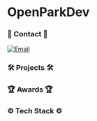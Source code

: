 # OpenParkDev
### 📱 Contact 📱
[![Email](https://img.shields.io/badge/Email-tprk115%40gmail.com-yellow?style=flat-square&logo=Gmail&logoColor=white)](mailto:tprk115@gmail.com)

### 🛠 **Projects** 🛠

### 🏆 **Awards** 🏆
 
### ⚙️ **Tech Stack** ⚙️
